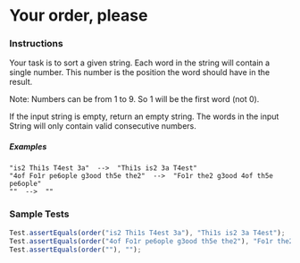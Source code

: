 # Your order, please

### Instructions
Your task is to sort a given string. Each word in the string will contain a single number. This number is the position 
the word should have in the result.

Note: Numbers can be from 1 to 9. So 1 will be the first word (not 0).

If the input string is empty, return an empty string. The words in the input String will only contain valid 
consecutive numbers.

##### Examples
```
"is2 Thi1s T4est 3a"  -->  "Thi1s is2 3a T4est"
"4of Fo1r pe6ople g3ood th5e the2"  -->  "Fo1r the2 g3ood 4of th5e pe6ople"
""  -->  ""
```

### Sample Tests

```js
Test.assertEquals(order("is2 Thi1s T4est 3a"), "Thi1s is2 3a T4est");
Test.assertEquals(order("4of Fo1r pe6ople g3ood th5e the2"), "Fo1r the2 g3ood 4of th5e pe6ople");
Test.assertEquals(order(""), "");
```